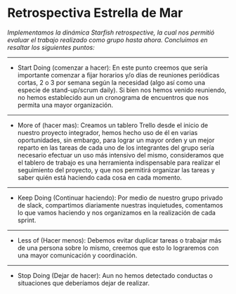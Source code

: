# Retrospectiva Estrella de Mar 

*Implementamos la dinámica Starfish retrospective, la cual nos permitió evaluar el trabajo realizado como grupo hasta ahora. Concluimos en resaltar los siguientes puntos:*

------------



* Start Doing (comenzar a hacer): En este punto creemos que sería importante comenzar a fijar horarios y/o días de reuniones periódicas cortas, 2 o 3 por semana según la necesidad (algo así como una especie de stand-up/scrum daily). Si bien nos hemos venido reuniendo, no hemos establecido aun un cronograma de encuentros que nos permita una mayor organización.

------------


* More of (hacer mas): Creamos un tablero Trello desde el inicio de nuestro proyecto integrador, hemos hecho uso de él en varias oportunidades, sin embargo, para lograr un mayor orden y un mejor reparto en las tareas de cada uno de los integrantes del grupo sería necesario efectuar un uso más intensivo del mismo, consideramos que el tablero de trabajo es una herramienta indispensable para realizar el seguimiento del proyecto, y que nos permitirá organizar las tareas y saber quién está haciendo cada cosa en cada momento.

------------


* Keep Doing (Continuar haciendo): Por medio de nuestro grupo privado de slack, compartimos diariamente nuestras inquietudes, comentamos lo que vamos haciendo y nos organizamos en la realización de cada sprint.

------------


* Less of (Hacer menos):  Debemos evitar duplicar tareas o trabajar más de una persona sobre lo mismo, creemos que esto lo lograremos con una mayor comunicación y coordinación.

------------


* Stop Doing (Dejar de hacer): Aun no hemos detectado conductas o situaciones que deberíamos dejar de realizar.